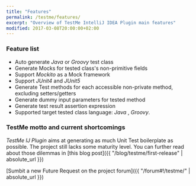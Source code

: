 ```yaml
---
title: "Features"
permalink: /testme/features/
excerpt: "Overview of TestMe IntelliJ IDEA Plugin main features"
modified: 2017-03-08T20:00:00+02:00
---
```

### Feature list
- Auto generate _Java_ or _Groovy_ test class
- Generate Mocks for tested class's non-primitive fields
- Support _Mockito_ as a Mock framework
- Support _JUnit4_ and _JUnit5_
- Generate Test methods for each accessible non-private method, excluding setters/getters
- Generate dummy input parameters for tested method
- Generate test result assertion expression
- Supported target tested class language:  _Java_ , _Groovy_.

### TestMe motto and current shortcomings

_TestMe IJ Plugin_ aims at generating as much Unit Test boilerplate as possible. The project still lacks some maturity level. You can further read about those dilemmas in [this blog post]({{ "/blog/testme/first-release" | absolute_url }})

[Sumbit a new Future Request on the project forum]({{ "/forum#!/testme/" | absolute_url }})
